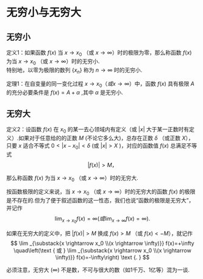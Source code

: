 # 无穷小与无穷大

## 无穷小

定义1：如果函数 $f(x)$ 当 $x \to x_0$ （或 $x \to \infty$）时的极限为零，那么称函数 $f(x)$ 为当 $x \to x_0$ （或 $x \to \infty$）时的无穷小.  
特别地，以零为极限的数列 $\{x_n\}$ 称为 $n \to \infty$ 时的无穷小.

定理1：在自变量的同一变化过程 $x \to x_0（或 x \to \infty）$中，函数 $f(x)$ 具有极限 $A$ 的充分必要条件是 $f(x)=A+\alpha$ ,其中 $\alpha$ 是无穷小.

## 无穷大

定义2：设函数 $f(x)$ 在 $x_0$ 的某一去心领域内有定义（或 $|x|$ 大于某一正数时有定义）.如果对于任意给的的正数 $M$ (不论它多么大)，总存在正数 $\delta$ （或正数 $X$），只要 $x$ 适合不等式 $0 \lt |x-x_0|<\delta$ (或 $|x| \gt X$ )，对应的函数值 $f(x)$ 总满足不等式
$$
|f(x)| \gt M ，
$$

那么称函数 $f(x)$ 为当 $x \to x_0$ （或 $x \to \infty$）时的无穷大.

按函数极限的定义来说，当 $x \to x_0$ （或 $x \to \infty$）时的无穷大的函数 $f(x)$ 的极限是不存在的.但为了便于叙述函数的这一性态，我们也说“函数的极限是无穷大”，并记作
$$
\lim _{x \rightarrow x_0}f(x)=\infty (或 \lim _{x \rightarrow \infty}f(x)=\infty).
$$

如果在无穷大的定义中，把 $|f(x)| \gt M$ 换成 $f(x) \gt M$ （或 $f(x) \lt -M$），就记作
$$
\lim _{\substack{x \rightarrow x_0 \\(x \rightarrow \infty)}} f(x)=+\infty \quad\left(\text { 或 } \lim _{\substack{x \rightarrow x_0 \\(x \rightarrow \infty)}} f(x)=-\infty\right) \text {. }
$$

必须注意，无穷大 $(\infty)$ 不是数，不可与很大的数（如1千万、1亿等）混为一谈.